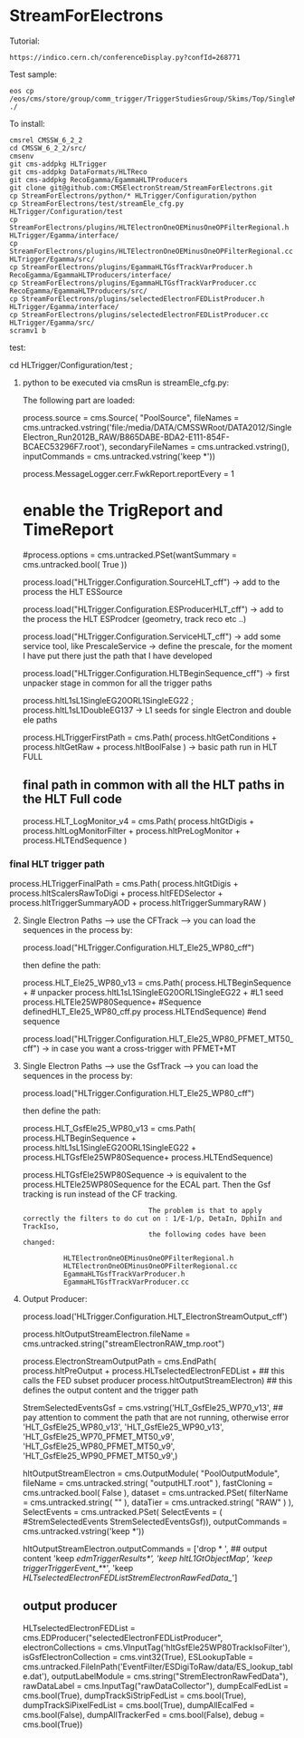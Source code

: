 StreamForElectrons
==================

Tutorial:

    https://indico.cern.ch/conferenceDisplay.py?confId=268771

Test sample:

    eos cp /eos/cms/store/group/comm_trigger/TriggerStudiesGroup/Skims/Top/SingleMuDS/pickevents_SemiMuon10k_1_1_Bbo.root ./


To install:

    cmsrel CMSSW_6_2_2
    cd CMSSW_6_2_2/src/
    cmsenv
    git cms-addpkg HLTrigger
    git cms-addpkg DataFormats/HLTReco
    git cms-addpkg RecoEgamma/EgammaHLTProducers    
    git clone git@github.com:CMSElectronStream/StreamForElectrons.git
    cp StreamForElectrons/python/* HLTrigger/Configuration/python 
    cp StreamForElectrons/test/streamEle_cfg.py HLTrigger/Configuration/test
    cp StreamForElectrons/plugins/HLTElectronOneOEMinusOneOPFilterRegional.h HLTrigger/Egamma/interface/
    cp StreamForElectrons/plugins/HLTElectronOneOEMinusOneOPFilterRegional.cc HLTrigger/Egamma/src/
    cp StreamForElectrons/plugins/EgammaHLTGsfTrackVarProducer.h RecoEgamma/EgammaHLTProducers/interface/
    cp StreamForElectrons/plugins/EgammaHLTGsfTrackVarProducer.cc RecoEgamma/EgammaHLTProducers/src/
    cp StreamForElectrons/plugins/selectedElectronFEDListProducer.h  HLTrigger/Egamma/interface/
    cp StreamForElectrons/plugins/selectedElectronFEDListProducer.cc HLTrigger/Egamma/src/
    scramv1 b 

test:

 cd HLTrigger/Configuration/test ;

 1) python to be executed via cmsRun is streamEle_cfg.py:

    The following part are loaded:

    process.source = cms.Source( "PoolSource",
       fileNames = cms.untracked.vstring('file:/media/DATA/CMSSWRoot/DATA2012/SingleElectron_Run2012B_RAW/B865DABE-BDA2-E111-854F-BCAEC53296F7.root'),
       secondaryFileNames = cms.untracked.vstring(),
       inputCommands = cms.untracked.vstring('keep *'))

    process.MessageLogger.cerr.FwkReport.reportEvery = 1 

    # enable the TrigReport and TimeReport
    #process.options = cms.untracked.PSet(wantSummary = cms.untracked.bool( True ))

    process.load("HLTrigger.Configuration.SourceHLT_cff") -> add to the process the HLT ESSource

    process.load("HLTrigger.Configuration.ESProducerHLT_cff") -> add to the process the HLT ESProdcer (geometry, track reco etc ..)
 
    process.load("HLTrigger.Configuration.ServiceHLT_cff") -> add some service tool, like PrescaleService -> define the prescale, for the moment
                                                              I have put there just the path that I have developed

    process.load("HLTrigger.Configuration.HLTBeginSequence_cff") -> first unpacker stage in common for all the trigger paths

    process.hltL1sL1SingleEG20ORL1SingleEG22 ; process.hltL1sL1DoubleEG137 -> L1 seeds for single Electron and double ele paths

    process.HLTriggerFirstPath = cms.Path( process.hltGetConditions + process.hltGetRaw + process.hltBoolFalse ) -> basic path run in HLT FULL

    ## final path in common with all the HLT paths in the HLT Full code

    process.HLT_LogMonitor_v4 = cms.Path( process.hltGtDigis + 
	                              process.hltLogMonitorFilter + 
				      process.hltPreLogMonitor + 
		                      process.HLTEndSequence )


   ### final HLT trigger path
   process.HLTriggerFinalPath = cms.Path( process.hltGtDigis + 
	                                  process.hltScalersRawToDigi + 
		   		          process.hltFEDSelector + 
		                          process.hltTriggerSummaryAOD + 
				          process.hltTriggerSummaryRAW )

     

 2) Single Electron Paths --> use the CFTrack --> you can load the sequences in the process by:

    process.load("HLTrigger.Configuration.HLT_Ele25_WP80_cff")

    then define the path:

    process.HLT_Ele25_WP80_v13 = cms.Path( process.HLTBeginSequence +  # unpacker
                                           process.hltL1sL1SingleEG20ORL1SingleEG22 + #L1 seed
                                           process.HLTEle25WP80Sequence+ #Sequence definedHLT_Ele25_WP80_cff.py
                                           process.HLTEndSequence) #end sequence 


    process.load("HLTrigger.Configuration.HLT_Ele25_WP80_PFMET_MT50_cff") -> in case you want a cross-trigger with PFMET+MT

 3) Single Electron Paths --> use the GsfTrack --> you can load the sequences in the process by:


    process.load("HLTrigger.Configuration.HLT_Ele25_WP80_cff")

    then define the path:

    process.HLT_GsfEle25_WP80_v13 = cms.Path( process.HLTBeginSequence +
                                              process.hltL1sL1SingleEG20ORL1SingleEG22 +
                                              process.HLTGsfEle25WP80Sequence+
                                              process.HLTEndSequence)

    process.HLTGsfEle25WP80Sequence -> is equivalent to the process.HLTEle25WP80Sequence for the ECAL part.
                                       Then the Gsf tracking is run instead of the CF tracking.

                                       The problem is that to apply correctly the filters to do cut on : 1/E-1/p, DetaIn, DphiIn and TrackIso,
                                       the following codes have been changed:
 
                  HLTElectronOneOEMinusOneOPFilterRegional.h
                  HLTElectronOneOEMinusOneOPFilterRegional.cc 
                  EgammaHLTGsfTrackVarProducer.h 
                  EgammaHLTGsfTrackVarProducer.cc 
    

 4) Output Producer:

    process.load('HLTrigger.Configuration.HLT_ElectronStreamOutput_cff')

    process.hltOutputStreamElectron.fileName = cms.untracked.string("streamElectronRAW_tmp.root")

    process.ElectronStreamOutputPath = cms.EndPath( process.hltPreOutput + 
	                                            process.HLTselectedElectronFEDList + ## this calls the FED subset producer 
		  				    process.hltOutputStreamElectron) ## this defines the output content and the trigger path

                                       
    StremSelectedEventsGsf = cms.vstring('HLT_GsfEle25_WP70_v13', ## pay attention to comment the path that are not running, otherwise error
 	 			     'HLT_GsfEle25_WP80_v13',
  			             'HLT_GsfEle25_WP90_v13',
				     'HLT_GsfEle25_WP70_PFMET_MT50_v9',
				     'HLT_GsfEle25_WP80_PFMET_MT50_v9',
				     'HLT_GsfEle25_WP90_PFMET_MT50_v9',)



    hltOutputStreamElectron = cms.OutputModule( "PoolOutputModule",
      fileName = cms.untracked.string( "outputHLT.root" ),
      fastCloning = cms.untracked.bool( False ),
      dataset = cms.untracked.PSet(
        filterName = cms.untracked.string( "" ),
        dataTier = cms.untracked.string( "RAW" )
       ),
      SelectEvents = cms.untracked.PSet(  SelectEvents = ( #StremSelectedEvents 
	 		                                 StremSelectedEventsGsf)),
      outputCommands = cms.untracked.vstring('keep *'))

    hltOutputStreamElectron.outputCommands = ['drop * ', ## output content
                                          'keep *_edmTriggerResults_*_*',
                                          'keep *_hltL1GtObjectMap_*_*',
                                          'keep triggerTriggerEvent_*_*_*',
					  'keep *_HLTselectedElectronFEDList_*StremElectronRawFedData*_*']

    ## output producer
    HLTselectedElectronFEDList = cms.EDProducer("selectedElectronFEDListProducer",
	electronCollections = cms.VInputTag('hltGsfEle25WP80TrackIsoFilter'),
	isGsfElectronCollection = cms.vint32(True), 
	ESLookupTable       = cms.untracked.FileInPath('EventFilter/ESDigiToRaw/data/ES_lookup_table.dat'),
	outputLabelModule   = cms.string("StremElectronRawFedData"),
	rawDataLabel        = cms.InputTag("rawDataCollector"),
	dumpEcalFedList         = cms.bool(True),
	dumpTrackSiStripFedList = cms.bool(True),
	dumpTrackSiPixelFedList = cms.bool(True),
	dumpAllEcalFed  = cms.bool(False),
	dumpAllTrackerFed = cms.bool(False),
	debug = cms.bool(True))
